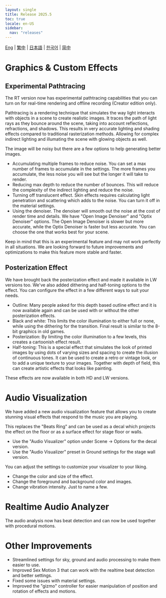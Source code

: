 ```yaml
---
layout: single
title: Release 2025.5
toc: true
locale: en-US
sidebar:
  nav: "releases"
---
```

[Eng](/dancexr/releases/2025.5) | [繁中](/tw/dancexr/releases/2025.5) | [日本語](/jp/dancexr/releases/2025.5) | [한국어](/kr/dancexr/releases/2025.5) | [简中](/zh/dancexr/releases/2025.5)

# Graphics & Custom Effects


## Experimental Pathtracing
The RT version now has experimental pathtracing capabilities that you can turn on for real-time rendering and offline recording (Creator edition only).

Pathtracing is a rendering technique that simulates the way light interacts with objects in a scene to create realistic images. It traces the path of light rays as they bounce around the scene, taking into account reflections, refractions, and shadows. This results in very accurate lighting and shading effects compared to traditional rasterization methods. Allowing for complex indirect lighting and illumating the scene with glowing objects as well.

The image will be noisy but there are a few options to help generating better images.

* Accumulating multiple frames to reduce noise. You can set a max number of frames to accumulate in the settings. The more frames you accumulate, the less noise you will see but the longer it will take to render.
* Reducing max depth to reduce the number of bounces. This will reduce the complexity of the indirect lighting and reduce the noise. 
* Turning off translucent effect. Skin effects requires calculating light penetration and scattering which adds to the noise. You can turn it off in the material settings.
* Using the denoiser. The denoiser will smooth out the noise at the cost of render time and details. We have "Open Image Denoiser" and "Optix Denoiser" options. The Open Image Denoiser is slower but more accurate, while the Optix Denoiser is faster but less accurate. You can choose the one that works best for your scene.

Keep in mind that this is an experimental feature and may not work perfectly in all situations. We are looking forward to future improvements and optimizations to make this feature more stable and faster.


## Posterization Effect
We have brought back the posterization effect and made it available in LW versions too. We've also added dithering and half-toning options to the effect. You can configure the effect in a few different ways to suit your needs.

* Outline: Many people asked for this depth based outline effect and it is now available again and can be used with or without the other posterization effects.
* Black and white: This limits the color illumination to either full or none, while using the dithering for the transition. Final result is similar to the 8-bit graphics in old games.
* Posterization: By limiting the color illumination to a few levels, this creates a cartoonish effect result.
* Half-toning: This is a special effect that simulates the look of printed images by using dots of varying sizes and spacing to create the illusion of continuous tones. It can be used to create a retro or vintage look, or to add a unique texture to your images. Together with depth of field, this can create artistic effects that looks like painting.

These effects are now available in both HD and LW versions. 


# Audio Visualization
We have added a new audio visualization feature that allows you to create stunning visual effects that respond to the music you are playing. 

This replaces the "Beats Ring" and can be used as a decal which projects the effect on the floor or as a surface effect for stage floor or walls. 

* Use the "Audio Visualizer" option under Scene -> Options for the decal version.
* Use the "Audio Visualizer" preset in Ground settings for the stage wall version.

You can adjust the settings to customize your visualizer to your liking. 
* Change the color and size of the effect.
* Change the foreground and background color and images.
* Change vibration intensity.
Just to name a few.


# Realtime Audio Analyzer
The audio analysis now has beat detection and can now be used together with procedural motions. 


# Other Improvements
* Streamlined settings for sky, ground and audio processing to make them easier to use.
* Improved Sex Motion 3 that can work with the realtime beat detection and better settings.
* Fixed some issues with material settings. 
* Improved the "gizmo" controller for easier manipulation of position and rotation of effects and motions.